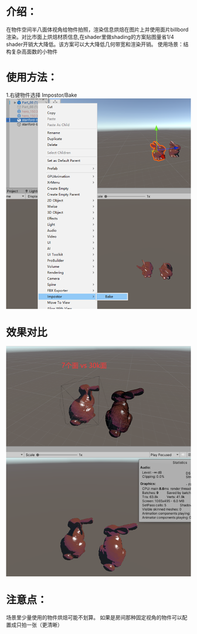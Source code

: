 # 介绍：
在物件空间半八面体视角给物件拍照，渲染信息烘焙在图片上并使用面片billbord渲染。对比市面上烘焙材质信息,在shader里做shading的方案贴图量省1/4 shader开销大大降低。该方案可以大大降低几何带宽和渲染开销。
使用场景：结构复杂高面数的小物件

# 使用方法：
1.右键物件选择 Impostor/Bake
![Alt text](_res/1.png)

# 效果对比
![Alt text](_res/2.png)
# 注意点：
场景里少量使用的物件烘焙可能不划算。
如果是房间那种固定视角的物件可以配置成只拍一张（更清晰）
